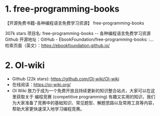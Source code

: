 # 1. free-programming-books

【开源免费书籍-各种编程语言免费学习资源】
free-programming-books

307k stars
项目名: free-programming-books -- 各种编程语言免费学习资源
Github 开源地址：GitHub - EbookFoundation/free-programming-books: :...
检索页面（英文）：https://ebookfoundation.github.io/

# 2. OI-wiki

- Github (22k stars): https://github.com/OI-wiki/OI-wiki
- 在线阅读：https://oi-wiki.org/
- OI Wiki 致力于成为一个免费开放且持续更新的知识整合站点，大家可以在这里获取关于 编程竞赛 (competitive programming) 有趣又实用的知识，我们为大家准备了竞赛中的基础知识、常见题型、解题思路以及常用工具等内容，帮助大家更快速深入地学习编程竞赛。
